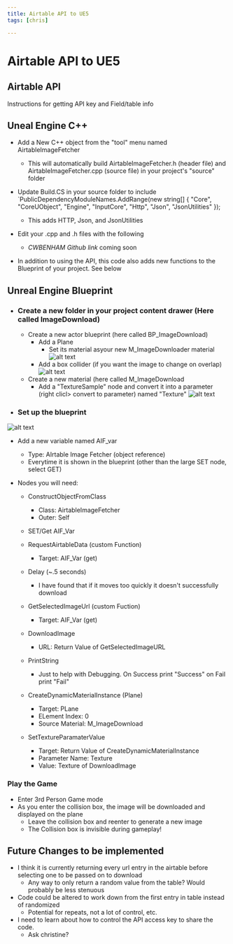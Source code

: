 ```yaml
---
title: Airtable API to UE5
tags: [chris]

---
```



# Airtable API to UE5
## Airtable API
Instructions for getting API key and Field/table info

## Uneal Engine C++
- Add a New C++ object from the "tool" menu named AirtableImageFetcher
    - This will automatically build AirtableImageFetcher.h (header file) and AirtableImageFetcher.cpp (source file) in your project's "source" folder
- Update Build.CS in your source folder to include `PublicDependencyModuleNames.AddRange(new string[] { "Core", "CoreUObject", "Engine", "InputCore", "Http", "Json", "JsonUtilities" });
    - This adds HTTP, Json, and JsonUtilities

- Edit your .cpp and .h files with the following
    - *CWBENHAM Github link* coming soon
- In addition to using the API, this code also adds new functions to the Blueprint of your project. See below

## Unreal Engine Blueprint

- ### Create a new folder in your project content drawer (Here called ImageDownload)
    - Create a new actor blueprint (here called BP_ImageDownload)
        - Add a Plane 
            - Set its material asyour new M_ImageDownloader material
            ![alt text](https://files.slack.com/files-pri/T0HTW3H0V-F07ALMXKC84/planematerial.png?pub_secret=62913c6e97)
        - Add a box collider (if you want the image to change on overlap)
        ![alt text](https://files.slack.com/files-pri/T0HTW3H0V-F07A3LSUZU7/blueprintadd.png?pub_secret=3c45988ae3)
    - Create a new material (here called M_ImageDownload
        - Add a "TextureSample" node and convert it into a parameter (right clicl> convert to parameter) named "Texture"
        ![alt text](https://files.slack.com/files-pri/T0HTW3H0V-F07ABJ0DLLW/imagetexture.png?pub_secret=42dc7cf547)
    
    
    
- ### Set up the blueprint

![alt text](https://files.slack.com/files-pri/T0HTW3H0V-F07AF7WN5EH/imagefetchersuccess__1_.png?pub_secret=430e0bf96c) 
- Add a new variable named AIF_var
    - Type: AIrtable Image Fetcher (object reference)
    - Everytime it is shown in the blueprint (other than the large SET node, select GET)
    
- Nodes you will need:
    - ConstructObjectFromClass
        - Class: AirtableImageFetcher
        - Outer: Self
    - SET/Get AIF_Var
    - RequestAirtableData (custom Function)
        - Target: AIF_Var (get)
    - Delay (~.5 seconds)
        - I have found that if it moves too quickly it doesn't successfully download
    - GetSelectedImageUrl (custom Fuction)
        - Target: AIF_Var (get)
    - DownloadImage
        - URL: Return Value of GetSelectedImageURL

    - PrintString
        - Just to help with Debugging. On Success print "Success" on Fail print "Fail"
    - CreateDynamicMaterialInstance (Plane)
        - Target: PLane
        - ELement Index: 0
        - Source Material: M_ImageDownload
    - SetTextureParamaterValue
        - Target: Return Value of CreateDynamicMaterialInstance
        - Parameter Name: Texture
        - Value: Texture of DownloadImage

### Play the Game
- Enter 3rd Person Game mode
- As you enter the collision box, the image will be downloaded and displayed on the plane
    - Leave the collision box and reenter to generate a new image
    - The Collision box is invisible during gameplay!


## Future Changes to be implemented
- I think it is currently returning every url entry in the airtable before selecting one to be passed on to download
    - Any way to only return a random value from the table? Would probably be less stenuous
- Code could be altered to work down from the first entry in table instead of randomized
    - Potential for repeats, not a lot of control, etc.
- I need to learn about how to control the API access key to share the code.
    - Ask christine?


